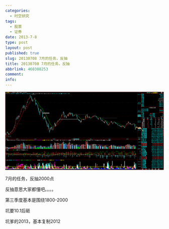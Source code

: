 ```yaml
---
categories:
  - 时空研究
tags:
  - 股票
  - 证券
date: 2013-7-8
type: post
layout: post
published: true
slug: 20130708 7月的任务，反抽
title: 20130708 7月的任务，反抽
abbrlink: 460308253
comment:
info:
---
```

![20130708-0](/images/20130708-0.gif)

7月的任务，反抽2000点

反抽意思大家都懂吧。。。。

第三季度基本是围绕1800-2000

坑要10.1后砸

坑爹的2013，基本复制2012